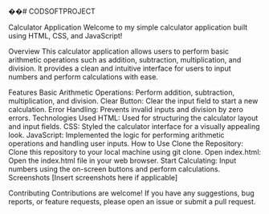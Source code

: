 ��#   C O D S O F T PROJECT

Calculator Application
Welcome to my simple calculator application built using HTML, CSS, and JavaScript!

Overview
This calculator application allows users to perform basic arithmetic operations such as addition, subtraction, multiplication, and division. It provides a clean and intuitive interface for users to input numbers and perform calculations with ease.

Features
Basic Arithmetic Operations: Perform addition, subtraction, multiplication, and division.
Clear Button: Clear the input field to start a new calculation.
Error Handling: Prevents invalid inputs and division by zero errors.
Technologies Used
HTML: Used for structuring the calculator layout and input fields.
CSS: Styled the calculator interface for a visually appealing look.
JavaScript: Implemented the logic for performing arithmetic operations and handling user inputs.
How to Use
Clone the Repository: Clone this repository to your local machine using git clone.
Open index.html: Open the index.html file in your web browser.
Start Calculating: Input numbers using the on-screen buttons and perform calculations.
Screenshots
[Insert screenshots here if applicable]

Contributing
Contributions are welcome! If you have any suggestions, bug reports, or feature requests, please open an issue or submit a pull request.
 
 
